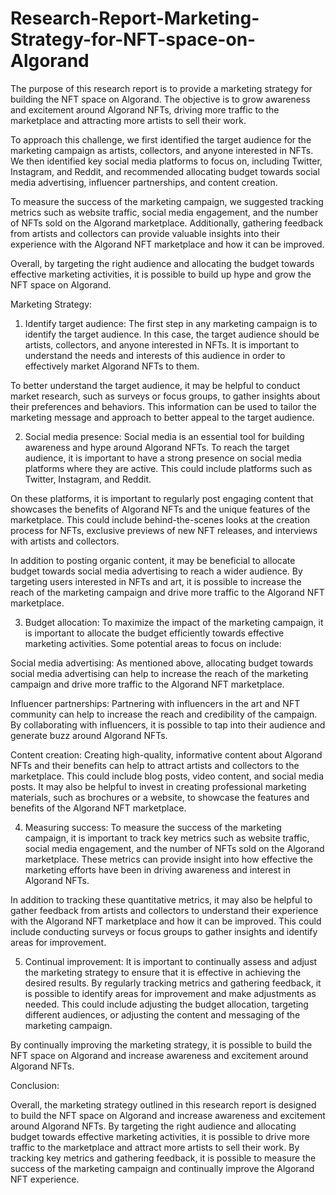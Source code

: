 # Research-Report-Marketing-Strategy-for-NFT-space-on-Algorand

The purpose of this research report is to provide a marketing strategy for building the NFT space on Algorand. The objective is to grow awareness and excitement around Algorand NFTs, driving more traffic to the marketplace and attracting more artists to sell their work.

To approach this challenge, we first identified the target audience for the marketing campaign as artists, collectors, and anyone interested in NFTs. We then identified key social media platforms to focus on, including Twitter, Instagram, and Reddit, and recommended allocating budget towards social media advertising, influencer partnerships, and content creation.

To measure the success of the marketing campaign, we suggested tracking metrics such as website traffic, social media engagement, and the number of NFTs sold on the Algorand marketplace. Additionally, gathering feedback from artists and collectors can provide valuable insights into their experience with the Algorand NFT marketplace and how it can be improved.

Overall, by targeting the right audience and allocating the budget towards effective marketing activities, it is possible to build up hype and grow the NFT space on Algorand.

Marketing Strategy:
1. Identify target audience: The first step in any marketing campaign is to identify the target audience. In this case, the target audience should be artists, collectors, and anyone interested in NFTs. It is important to understand the needs and interests of this audience in order to effectively market Algorand NFTs to them.

To better understand the target audience, it may be helpful to conduct market research, such as surveys or focus groups, to gather insights about their preferences and behaviors. This information can be used to tailor the marketing message and approach to better appeal to the target audience.

2. Social media presence: Social media is an essential tool for building awareness and hype around Algorand NFTs. To reach the target audience, it is important to have a strong presence on social media platforms where they are active. This could include platforms such as Twitter, Instagram, and Reddit.

On these platforms, it is important to regularly post engaging content that showcases the benefits of Algorand NFTs and the unique features of the marketplace. This could include behind-the-scenes looks at the creation process for NFTs, exclusive previews of new NFT releases, and interviews with artists and collectors.

In addition to posting organic content, it may be beneficial to allocate budget towards social media advertising to reach a wider audience. By targeting users interested in NFTs and art, it is possible to increase the reach of the marketing campaign and drive more traffic to the Algorand NFT marketplace.

3. Budget allocation: To maximize the impact of the marketing campaign, it is important to allocate the budget efficiently towards effective marketing activities. Some potential areas to focus on include:

Social media advertising: As mentioned above, allocating budget towards social media advertising can help to increase the reach of the marketing campaign and drive more traffic to the Algorand NFT marketplace.

Influencer partnerships: Partnering with influencers in the art and NFT community can help to increase the reach and credibility of the campaign. By collaborating with influencers, it is possible to tap into their audience and generate buzz around Algorand NFTs.

Content creation: Creating high-quality, informative content about Algorand NFTs and their benefits can help to attract artists and collectors to the marketplace. This could include blog posts, video content, and social media posts. It may also be helpful to invest in creating professional marketing materials, such as brochures or a website, to showcase the features and benefits of the Algorand NFT marketplace.

4. Measuring success: To measure the success of the marketing campaign, it is important to track key metrics such as website traffic, social media engagement, and the number of NFTs sold on the Algorand marketplace. These metrics can provide insight into how effective the marketing efforts have been in driving awareness and interest in Algorand NFTs.

In addition to tracking these quantitative metrics, it may also be helpful to gather feedback from artists and collectors to understand their experience with the Algorand NFT marketplace and how it can be improved. This could include conducting surveys or focus groups to gather insights and identify areas for improvement.

5. Continual improvement:
It is important to continually assess and adjust the marketing strategy to ensure that it is effective in achieving the desired results. By regularly tracking metrics and gathering feedback, it is possible to identify areas for improvement and make adjustments as needed. This could include adjusting the budget allocation, targeting different audiences, or adjusting the content and messaging of the marketing campaign.

By continually improving the marketing strategy, it is possible to build the NFT space on Algorand and increase awareness and excitement around Algorand NFTs.

Conclusion:

Overall, the marketing strategy outlined in this research report is designed to build the NFT space on Algorand and increase awareness and excitement around Algorand NFTs. By targeting the right audience and allocating budget towards effective marketing activities, it is possible to drive more traffic to the marketplace and attract more artists to sell their work. By tracking key metrics and gathering feedback, it is possible to measure the success of the marketing campaign and continually improve the Algorand NFT experience.

